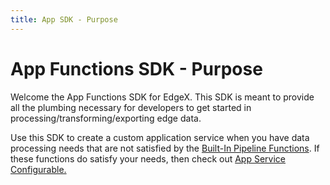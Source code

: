 ```yaml
---
title: App SDK - Purpose
---
```


# App Functions SDK - Purpose

Welcome the App Functions SDK for EdgeX. This SDK is meant to provide all the plumbing necessary for developers to get started in processing/transforming/exporting edge data. 

Use this SDK to create a custom application service when you have data processing needs that are not satisfied by the [Built-In Pipeline Functions](api/BuiltInPipelineFunctions.md). If these functions do satisfy your needs, then check out [App Service Configurable.](../services/AppServiceConfigurable/Purpose.md)
